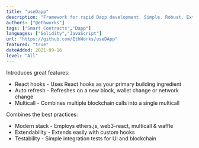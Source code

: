 ```yaml
---
title: "useDapp"
description: "Framework for rapid Dapp development. Simple. Robust. Extendable. Testable"
authors: ["@ethworks"]
tags: ["Smart Contracts","Dapp"]
languages: ["Solidity","JavaScript"]
url: "https://github.com/EthWorks/useDApp"
featured: "true"
dateAdded: 2021-09-16
level: "All"
---
```


Introduces great features:

- React hooks - Uses React hooks as your primary building ingredient
- Auto refresh - Refreshes on a new block, wallet change or network change
- Multicall - Combines multiple blockchain calls into a single multicall

Combines the best practices:
- Modern stack - Employs ethers.js, web3-react, multicall & waffle
- Extendability - Extends easily with custom hooks
- Testability - Simple integration tests for UI and blockchain